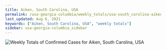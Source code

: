 ```yaml
---
title: Aiken, South Carolina, USA
permalink: /usa-georgia-columbia/weekly_totals/usa-south_carolina-aiken-weekly_totals.html
last_updated: Aug 6, 2021
keywords: ["Aiken, South Carolina, USA", "weekly totals"]
sidebar: usa-georgia-columbia_sidebar
---
```


![Weekly Totals of Confirmed Cases for Aiken, South Carolina, USA](/covid_tracker/images/graphs/usa-south_carolina-aiken-weekly_totals_graph.png)
